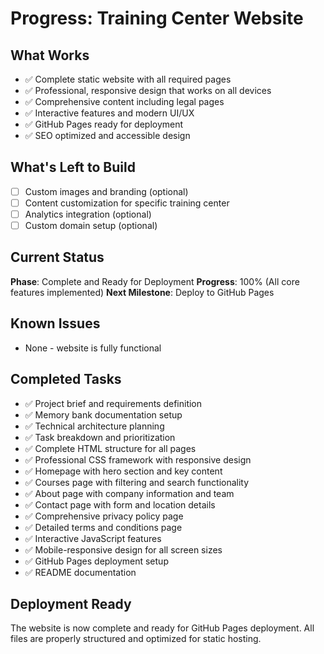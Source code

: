 # Progress: Training Center Website

## What Works
- ✅ Complete static website with all required pages
- ✅ Professional, responsive design that works on all devices
- ✅ Comprehensive content including legal pages
- ✅ Interactive features and modern UI/UX
- ✅ GitHub Pages ready for deployment
- ✅ SEO optimized and accessible design

## What's Left to Build
- [ ] Custom images and branding (optional)
- [ ] Content customization for specific training center
- [ ] Analytics integration (optional)
- [ ] Custom domain setup (optional)

## Current Status
**Phase**: Complete and Ready for Deployment
**Progress**: 100% (All core features implemented)
**Next Milestone**: Deploy to GitHub Pages

## Known Issues
- None - website is fully functional

## Completed Tasks
- ✅ Project brief and requirements definition
- ✅ Memory bank documentation setup
- ✅ Technical architecture planning
- ✅ Task breakdown and prioritization
- ✅ Complete HTML structure for all pages
- ✅ Professional CSS framework with responsive design
- ✅ Homepage with hero section and key content
- ✅ Courses page with filtering and search functionality
- ✅ About page with company information and team
- ✅ Contact page with form and location details
- ✅ Comprehensive privacy policy page
- ✅ Detailed terms and conditions page
- ✅ Interactive JavaScript features
- ✅ Mobile-responsive design for all screen sizes
- ✅ GitHub Pages deployment setup
- ✅ README documentation

## Deployment Ready
The website is now complete and ready for GitHub Pages deployment. All files are properly structured and optimized for static hosting.
